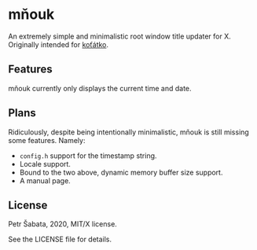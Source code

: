 # mňouk

An extremely simple and minimalistic root window title updater for X.
Originally intended for [koťátko](https://github.com/contyk/kotatko).

## Features

mňouk currently only displays the current time and date.

## Plans

Ridiculously, despite being intentionally minimalistic, mňouk is still missing
some features.  Namely:

* `config.h` support for the timestamp string.
* Locale support.
* Bound to the two above, dynamic memory buffer size support.
* A manual page.

## License

Petr Šabata, 2020, MIT/X license.

See the LICENSE file for details.
